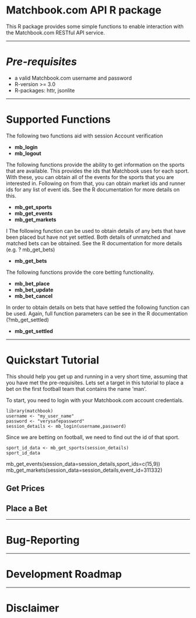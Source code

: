 # Matchbook.com API R package #

This R package provides some simple functions to enable interaction with the Matchbook.com RESTful API service.

* * *
# *Pre-requisites* 

* a valid Matchbook.com username and password
* R-version >= 3.0
* R-packages: httr, jsonlite

* * *
# Supported Functions

The following two functions aid with session Account verification

* **mb_login**
* **mb_logout**

The following functions provide the ability to get information on the sports that are available. This provides the ids that Matchbook uses for each sport. With these, you can obtain all of the events for the sports that you are interested in. Following on from that, you can obtain market ids and runner ids for any list of event ids. See the R documentation for more details on this.

* **mb_get_sports**
* **mb_get_events**
* **mb_get_markets**

I
The following function can be used to obtain details of any bets that have been placed but have not yet settled. Both details of unmatched and matched bets can be obtained. See the R documentation for more details (e.g. ? mb_get_bets)

* **mb_get_bets**

The following functions provide the core betting functionality.

* **mb_bet_place**
* **mb_bet_update**
* **mb_bet_cancel**

In order to obtain details on bets that have settled the following function can be used. Again, full function parameters can be see in the R documentation (?mb_get_settled)

* **mb_get_settled**

* * *
# Quickstart Tutorial
This should help you get up and running in a very short time, assuming that you have met the pre-requisites.
Lets set a target in this tutorial to place a bet on the first football team that contains the name 'man'.

To start, you need to login with your Matchbook.com account credentials.
``` 
library(matchbook)
username <- "my_user_name"
password <- "verysafepassword"
session_details <- mb_login(username,password)
```
 Since we are betting on football, we need to find out the id of that sport.

```
sport_id_data <- mb_get_sports(session_details)
sport_id_data
```


mb_get_events(session_data=session_details,sport_ids=c(15,9))
mb_get_markets(session_data=session_details,event_id=311332)

## Get Prices

## Place a Bet

* * *
# Bug-Reporting

* * *
# Development Roadmap

* * *
# Disclaimer

